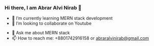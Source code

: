 ### Hi there, I am Abrar Alvi Nirab 👋





<!-- - 🔭 I’m currently working on  -->
- 🌱 I’m currently learning MERN stack development
- 👯 I’m looking to collaborate on Youtube
<!-- - 🤔 I’m looking for help with ... -->
- 💬 Ask me about MERN stack
- 📫 How to reach me: +8801742916158 or abraralvinirab@gmail.com
<!-- - 😄 Pronouns: ...
- ⚡ Fun fact: ... -->

